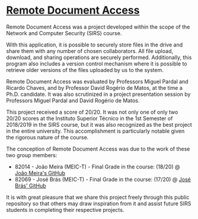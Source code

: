 # [Remote Document Access](https://fenix.tecnico.ulisboa.pt/disciplinas/SIRS/2021-2022/1-semestre)

Remote Document Access was a project developed within the scope of the Network and Computer Security (SIRS) course.

With this application, it is possible to securely store files in the drive and share them with any number of chosen collaborators. All file upload, download, and sharing operations are securely performed. Additionally, this program also includes a version control mechanism where it is possible to retrieve older versions of the files uploaded by us to the system.

Remote Document Access was evaluated by Professors Miguel Pardal and Ricardo Chaves, and by Professor David Rogério de Matos, at the time a Ph.D. candidate. It was also scrutinized in a project presentation session by Professors Miguel Pardal and David Rogério de Matos.

This project received a score of 20/20. It was not only one of only two 20/20 scores at the Instituto Superior Técnico in the 1st Semester of 2018/2019 in the SIRS course, but it was also recognized as the best project in the entire university. This accomplishment is particularly notable given the rigorous nature of the course.

The conception of Remote Document Access was due to the work of these two group members:

- 82014 - João Meira (MEIC-T) - Final Grade in the course: (18/20) @ [João Meira's GitHub](https://github.com/meiraxx)
- 82069 - José Brás  (MEIC-T) - Final Grade in the course: (17/20) @ [José Brás' GitHub](https://github.com/ist182069)

It is with great pleasure that we share this project freely through this public repository so that others may draw inspiration from it and assist future SIRS students in completing their respective projects.
